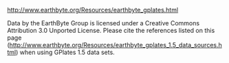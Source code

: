 http://www.earthbyte.org/Resources/earthbyte_gplates.html

Data by the EarthByte Group is licensed under a Creative Commons Attribution 3.0 Unported License.
Please cite the references listed on 
this page (http://www.earthbyte.org/Resources/earthbyte_gplates_1.5_data_sources.html) 
when using GPlates 1.5 data sets.

